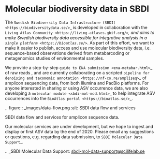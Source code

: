 Molecular biodiversity data in SBDI
===================================

The
`Swedish Biodiversity Data Infrastructure (SBDI) <https://biodiversitydata.se/>`\_
is developed in collaboration with the
`Living Atlas Community <https://living-atlases.gbif.org/>`*, and aims
to make Swedish biodiversity data accessible for integrative analysis in
a `single platform <https://bioatlas.se/>`*. As part of this effort, we
want to make it easier to publish, access and use molecular biodiversity
data, i.e. sequence-based observations derived from metabarcoding or
metagenomics studies of environmental samples.

We provide a step-by-step `guide to ENA submission <ena-metabar.html>`\_
of raw reads , and are currently collaborating on a scripted
`pipeline for denoising and taxonomic annotation <https://nf-co.re/ampliseq>`\_
of amplicon sequencing data, from both Illumina and PacBio platforms.
For anyone interested in sharing or using ASV occurrence data, we are
also developing a `molecular module <sbdi-mol-mod.html>`\_ to help
integrate ASV occurrences into the
`BioAtlas portal <https://bioatlas.se/>`\_.

.. figure:: \_images/data-flow.png :alt: SBDI data flow and
services

SBDI data flow and services for amplicon sequence data.

Our molecular services are under development, but we hope to ingest and
display or first ASV data by the end of 2020. Please email any
suggestions or questions, e.g. regarding data submission, to
`SBDI Molecular Data Support`\_.

.. \_SBDI Molecular Data Support: sbdi-mol-data-support@scilifelab.se
